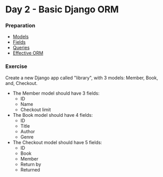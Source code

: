 # Day 2 - Basic Django ORM

### Preparation
- [Models](https://docs.djangoproject.com/en/1.7/topics/db/models/)
- [Fields](https://docs.djangoproject.com/en/1.7/ref/models/fields/)
- [Queries](https://docs.djangoproject.com/en/1.7/topics/db/queries/)
- [Effective ORM](http://effectivedjango.com/orm.html)

### Exercise
Create a new Django app called "library", with 3 models: Member, Book, and, Checkout.

- The Member model should have 3 fields:
    - ID
    - Name
    - Checkout limit
- The Book model should have 4 fields:
    - ID
    - Title
    - Author
    - Genre
- The Checkout model should have 5 fields:
    - ID
    - Book
    - Member
    - Return by
    - Returned